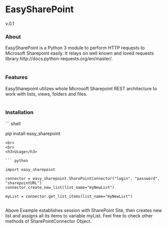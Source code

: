 <H1>EasySharePoint</H1>
<p>v.0.1</p>


<h3>About</h3>
EasySharePoint is a Python 3 module to perform HTTP requests to Microsoft Sharepoint easily.
It relays on well known and loved requests library <url>http://docs.python-requests.org/en/master/</url>.
<br>
<br>
<h3>Features</h3>
EasySharepoint utilizes whole Microsoft Sharepoint REST architecture to work with lists, views, folders and files.
<br>
<br>
<h3>Installation</h3>
``` shell

pip install easy_sharepoint

```
<br>
<br>
<h3>Usage</h3>

``` python

import easy_sharepoint

connector = easy_sharepoint.SharePointConnector("login", "password", "sharepointURL")
connector.create_new_list(list_name="myNewList")

myList = connector.get_list_items(list_name="myNewList")


```

Above Example establishes session with SharePoint Site, then creates new list and assigns all its items to variable myList.
Feel free to check other methods of SharePointConnector Object.




